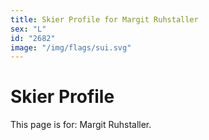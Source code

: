 ```yaml
---
title: Skier Profile for Margit Ruhstaller
sex: "L"
id: "2682"
image: "/img/flags/sui.svg" 
---
```


# Skier Profile

This page is for: Margit Ruhstaller.
    